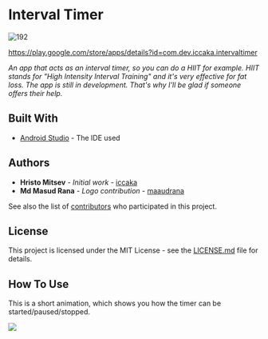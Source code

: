 # Interval Timer

![192](https://user-images.githubusercontent.com/34313493/40278404-4f7bf0c4-5c52-11e8-8e8d-2e017bd985a7.png)

https://play.google.com/store/apps/details?id=com.dev.iccaka.intervaltimer

*An app that acts as an interval timer, so you can do a HIIT for example. HIIT stands for "High Intensity Interval Training" and it's very effective for fat loss. The app is still in development. That's why I'll be glad if someone offers their help.*

## Built With

* [Android Studio](https://developer.android.com/studio/) - The IDE used

## Authors

* **Hristo Mitsev** - *Initial work* - [iccaka](https://github.com/iccaka)
* **Md Masud Rana** - *Logo contribution* - [maaudrana](https://github.com/maaudrana)

See also the list of [contributors](https://github.com/iccaka/IntervalTimer/graphs/contributors) who participated in this project.

## License

This project is licensed under the MIT License - see the [LICENSE.md](https://github.com/iccaka/IntervalTimer/blob/master/LICENSE.md) file for details.

## How To Use

This is a short animation, which shows you how the timer can be started/paused/stopped.

![](intervalTimerUsage.gif)
